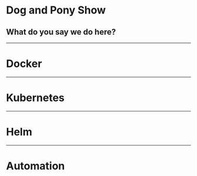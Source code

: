 # Dog and Pony Show

## What do you say we do here?

---

# Docker

---

# Kubernetes

---

# Helm

---

# Automation